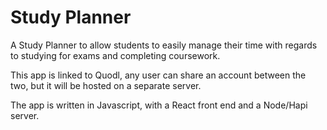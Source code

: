 # Study Planner

A Study Planner to allow students to easily manage their time with regards to studying for exams and completing coursework.

This app is linked to Quodl, any user can share an account between the two, but it will be hosted on a separate server.

The app is written in Javascript, with a React front end and a Node/Hapi server.
